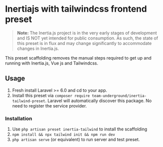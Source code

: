# Inertiajs with tailwindcss frontend preset

> **Note:** The Inertia.js project is in the very early stages of development and IS NOT yet intended for public consumption.
> As such, the state of this preset is in flux and may change significantly to accommodate changes in Inertia.js.

This preset scaffolding removes the manual steps required to get up and running with Inertia.js, Vue js and Tailwindcss.

## Usage

1. Fresh install Laravel >= 6.0 and cd to your app.
2. Install this preset via `composer require team-underground/inertia-tailwind-preset`. Laravel will automatically discover this package. No need to register the service provider.

### Installation

1. Use `php artisan preset inertia-tailwind` to install the scaffolding
2. `npm install && npx tailwind init && npm run dev`
3. `php artisan serve` (or equivalent) to run server and test preset.
